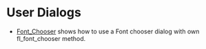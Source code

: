 #  User Dialogs

* [Font_Chooser](Font_Chooser/README.md) shows how to use a Font chooser dialog with own fl_font_chooser method.

